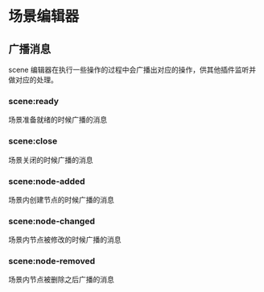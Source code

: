 # 场景编辑器

## 广播消息

scene 编辑器在执行一些操作的过程中会广播出对应的操作，供其他插件监听并做对应的处理。

### scene:ready

场景准备就绪的时候广播的消息

### scene:close

场景关闭的时候广播的消息

### scene:node-added

场景内创建节点的时候广播的消息

### scene:node-changed

场景内节点被修改的时候广播的消息

### scene:node-removed

场景内节点被删除之后广播的消息
